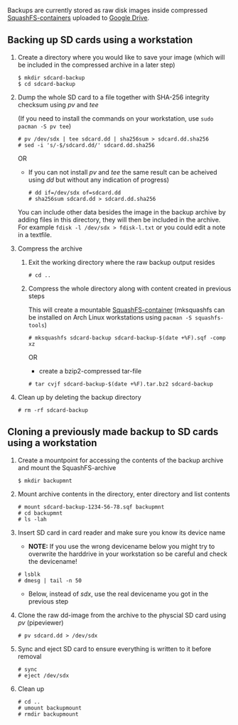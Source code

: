 Backups are currently stored as raw disk images inside compressed [SquashFS-containers](https://en.wikipedia.org/wiki/SquashFS) uploaded to [Google Drive](https://drive.google.com).

## Backing up SD cards using a workstation

1. Create a directory where you would like to save your image (which will be included in the compressed archive in a later step)

    ```console
    $ mkdir sdcard-backup
    $ cd sdcard-backup
    ```

2. Dump the whole SD card to a file together with SHA-256 integrity checksum using *pv* and *tee*

    (If you need to install the commands on your workstation, use `sudo pacman -S pv tee`)

    ```console
    # pv /dev/sdx | tee sdcard.dd | sha256sum > sdcard.dd.sha256
    # sed -i 's/-$/sdcard.dd/' sdcard.dd.sha256
    ```
    OR

      * If you can not install *pv* and *tee* the same result can be acheived using *dd* but without any indication of progress)


        ```console
        # dd if=/dev/sdx of=sdcard.dd
        # sha256sum sdcard.dd > sdcard.dd.sha256
        ```

    You can include other data besides the image in the backup archive by adding files in this directory, they will then be included in the archive. For example `fdisk -l /dev/sdx > fdisk-l.txt` or you could edit a note in a textfile.


4. Compress the archive

    1. Exit the working directory where the raw backup output resides

        ```console
        # cd ..
        ```

    2. Compress the whole directory along with content created in previous steps

        This will create a mountable [SquashFS-container](https://en.wikipedia.org/wiki/SquashFS) (mksquashfs can be installed on Arch Linux workstations using `pacman -S squashfs-tools`)

        ```console
        # mksquashfs sdcard-backup sdcard-backup-$(date +%F).sqf -comp xz
        ```

        OR

          * create a bzip2-compressed tar-file

          ```console
          # tar cvjf sdcard-backup-$(date +%F).tar.bz2 sdcard-backup 
          ```

5. Clean up by deleting the backup directory

    ```console
    # rm -rf sdcard-backup
    ```


## Cloning a previously made backup to SD cards using a workstation

1. Create a mountpoint for accessing the contents of the backup archive and mount the SquashFS-archive

    ```console
    $ mkdir backupmnt
    ```

2. Mount archive contents in the directory, enter directory and list contents

    ```console
    # mount sdcard-backup-1234-56-78.sqf backupmnt
    # cd backupmnt
    # ls -lah
    ```

3. Insert SD card in card reader and make sure you know its device name

    * **NOTE:** If you use the wrong devicename below you might try to overwrite the harddrive in your workstation so be careful and check the devicename!

    ```console
    # lsblk
    # dmesg | tail -n 50
    ```

    * Below, instead of *sdx*, use the real devicename you got in the previous step

4. Clone the raw dd-image from the archive to the physcial SD card using *pv* (pipeviewer)

    ```console
    # pv sdcard.dd > /dev/sdx
    ```

5. Sync and eject SD card to ensure everything is written to it before removal

    ```console
    # sync
    # eject /dev/sdx
    ```

6. Clean up

    ```console
    # cd ..
    # umount backupmount
    # rmdir backupmount
    ```
